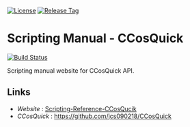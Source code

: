 [![License](https://img.shields.io/badge/License-Apache%202.0-green.svg)](https://opensource.org/licenses/Apache-2.0)
[![Release Tag](https://img.shields.io/github/tag/jcs090218/Scripting_Manual_CCosQuick.svg?label=release)](https://github.com/jcs090218/Scripting_Manual_CCosQuick/releases/latest)

# Scripting Manual - CCosQuick

[![Build Status](https://travis-ci.com/jcs090218/Scripting_Manual_CCosQuick.svg?branch=master)](https://travis-ci.com/jcs090218/Scripting_Manual_CCosQuick)

Scripting manual website for CCosQuick API.

## Links

* *Website* : [Scripting-Reference-CCosQucik](http://www.jcs-profile.com:3005)
* *CCosQuick* : https://github.com/jcs090218/CCosQuick
